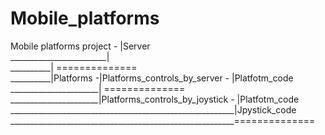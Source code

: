 # Mobile_platforms

Mobile platforms project - |Server <br />
________________________|<br />
__________|                                             ==============<br />
__________|Platforms -|Platforms_controls_by_server -   |Platfotm_code<br />
______________________|                                 ==============<br />
______________________|Platforms_controls_by_joystick - |Platfotm_code<br />
________________________________________________________|Jpystick_code<br />
________________________________________________________==============<br />
